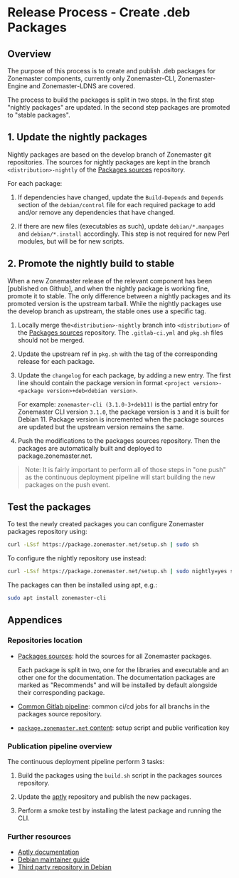 Release Process - Create .deb Packages
=====================================


## Overview

The purpose of this process is to create and publish .deb packages for
Zonemaster components, currently only Zonemaster-CLI, Zonemaster-Engine and
Zonemaster-LDNS are covered.

The process to build the packages is split in two steps. In the first step "nightly
packages" are updated. In the second step packages are promoted to "stable packages".

## 1. Update the nightly packages

Nightly packages are based on the develop branch of Zonemaster git repositories.
The sources for nightly packages are kept in the branch `<distribution>-nightly`
of the [Packages sources] repository.

For each package:

1. If dependencies have changed, update the `Build-Depends` and `Depends`
   section of the  `debian/control` file for each  required package to add
   and/or remove any dependencies that have changed.

2. If there are new files (executables as such), update `debian/*.manpages` and
   `debian/*.install` accordingly. This step is not required for new Perl
   modules, but will be for new scripts.

## 2. Promote the nightly build to stable


When a new Zonemaster release of the relevant component has been
[published on Github], and when the nightly package is working fine, promote it
to stable. The only difference between a nightly packages and its promoted
version is the upstream tarball. While the nightly packages use the develop
branch as upstream, the stable ones use a specific tag.

1. Locally merge the`<distribution>-nightly` branch into `<distribution>` of the
   [Packages sources] repository. The `.gitlab-ci.yml` and `pkg.sh` files should
   not be merged.

2. Update the upstream ref in `pkg.sh` with the tag of the corresponding release
   for each package.

3. Update the `changelog` for each package, by adding a new entry. The first line
   should contain the package version in format
   `<project version>-<package version>+deb<debian version>`.

   For example:  `zonemaster-cli (3.1.0-3+deb11)` is the partial entry for
   Zonemaster CLI version `3.1.0`, the package version is `3` and it is built
   for Debian 11. Package version is incremented when the package sources are
   updated but the upstream version remains the same.

4. Push the modifications to the packages sources repository. Then the packages
   are automatically built and deployed to package.zonemaster.net.

> Note: It is fairly important to perform all of those steps in "one push"
> as the continuous deployment pipeline will start building the new packages
> on the push event.


## Test the packages

To test the newly created packages you can configure Zonemaster packages
repository using:

```sh
curl -LSsf https://package.zonemaster.net/setup.sh | sudo sh
```

To configure the nightly repository use instead:

```sh
curl -LSsf https://package.zonemaster.net/setup.sh | sudo nightly=yes sh
```

The packages can then be installed using apt, e.g.:

```sh
sudo apt install zonemaster-cli
```
## Appendices

### Repositories location

* [Packages sources]: hold the sources for all Zonemaster packages.

  Each package is split in two, one for the libraries and executable and an
  other one for the documentation. The documentation packages are marked as
  "Recommends" and will be installed by default alongside their corresponding
  package.

* [Common Gitlab pipeline]: common ci/cd jobs for all branchs in the packages
  source repository.

* [`package.zonemaster.net` content]: setup script and public verification key

### Publication pipeline overview

The continuous deployment pipeline perform 3 tasks:

1. Build the packages using the `build.sh` script in the packages sources
   repository.

2. Update the [aptly] repository and publish the new packages.

3. Perform a smoke test by installing the latest package and running the CLI.

### Further resources

* [Aptly documentation](https://www.aptly.info/doc/overview/)
* [Debian maintainer guide](https://www.debian.org/doc/manuals/maint-guide/)
* [Third party repository in Debian](https://wiki.debian.org/DebianRepository/UseThirdParty)

[aptly]: https://aptly.info
[Packages sources]: https://gitlab.rd.nic.fr/zonemaster/packages/debian
[Common Gitlab pipeline]: https://gitlab.rd.nic.fr/zonemaster/ci/-/blob/main/deb-packaging.yml
[`package.zonemaster.net` content]: https://gitlab.rd.nic.fr/zonemaster/packages/www/
